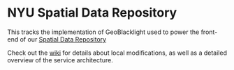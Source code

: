 # NYU Spatial Data Repository

This tracks the implementation of GeoBlacklight used to power the front-end of our [Spatial Data Repository](https://geo.nyu.edu)

Check out the [wiki](https://github.com/NYULibraries/spatial_data_repository/wiki) for details about local modifications, as well as a detailed overview of the service architecture.
